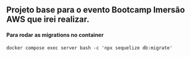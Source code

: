 ## Projeto base para o evento Bootcamp Imersão AWS que irei realizar.



#### Para rodar as migrations no container ####
```
docker compose exec server bash -c 'npx sequelize db:migrate'
```
